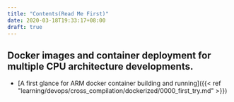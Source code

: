 ```yaml
---
title: "Contents(Read Me First)"
date: 2020-03-18T19:33:17+08:00
draft: true
---
```



## Docker images and container deployment for multiple CPU architecture developments.

- [A first glance for ARM docker container building and running]({{< ref "learning/devops/cross_compilation/dockerized/0000_first_try.md" >}})


